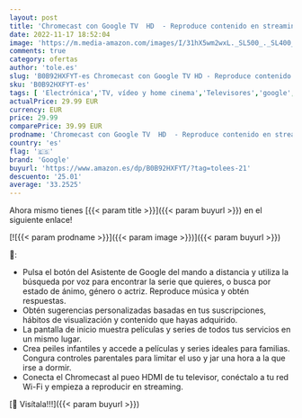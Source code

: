 ```yaml
---
layout: post
title: 'Chromecast con Google TV  HD  - Reproduce contenido en streaming en el televisor con el mando de control por voz - Películas  series en HD'
date: 2022-11-17 18:52:04
image: 'https://m.media-amazon.com/images/I/31hX5wm2wxL._SL500_._SL400_.jpg'
comments: true
category: ofertas
author: 'tole.es'
slug: 'B0B92HXFYT-es Chromecast con Google TV HD - Reproduce contenido en...'
sku: 'B0B92HXFYT-es'
tags: [ 'Electrónica','TV, vídeo y home cinema','Televisores','google','televisor','🇪🇸', ]
actualPrice: 29.99 EUR
currency: EUR
price: 29.99
comparePrice: 39.99 EUR
prodname: 'Chromecast con Google TV  HD  - Reproduce contenido en streaming en el televisor con el mando de control por voz - Películas  series en HD'
country: 'es'
flag: '🇪🇸'
brand: 'Google'
buyurl: 'https://www.amazon.es/dp/B0B92HXFYT/?tag=tolees-21'
descuento: '25.01'
average: '33.2525'
---
```


Ahora mismo tienes [{{< param title >}}]({{< param buyurl >}}) en el siguiente enlace!

[![{{< param prodname >}}]({{< param image >}})]({{< param buyurl >}})

🔎:

- Pulsa el botón del Asistente de Google del mando a distancia y utiliza la búsqueda por voz para encontrar la serie que quieres, o busca por estado de ánimo, género o actriz. Reproduce música y obtén respuestas.
- Obtén sugerencias personalizadas basadas en tus suscripciones, hábitos de visualización y contenido que hayas adquirido.
- La pantalla de inicio muestra películas y series de todos tus servicios en un mismo lugar.
- Crea peiles infantiles y accede a películas y series ideales para familias. Congura controles parentales para limitar el uso y jar una hora a la que irse a dormir.
- Conecta el Chromecast al pueo HDMI de tu televisor, conéctalo a tu red Wi-Fi y empieza a reproducir en streaming.

[🛒 Visítala!!!]({{< param buyurl >}})
